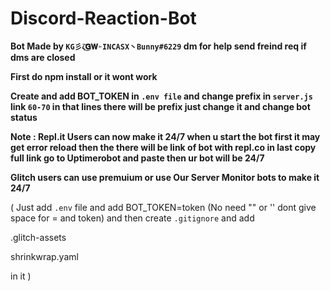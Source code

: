 # Discord-Reaction-Bot

**Bot Made by `KG彡ζ͜͡𝐆𝐖➣INCASX丶Bunny#6229` dm for help send freind req if dms are closed**

**First do npm install or it wont work**

**Create and add BOT_TOKEN in `.env file` and change prefix in `server.js` link `60-70` in that lines there will be prefix just change it and change bot status**

**Note : Repl.it Users can now make it 24/7 when u start the bot first it may get error reload then the there will be link of bot with repl.co in last copy full link go to Uptimerobot and paste then ur bot will be 24/7**

**Glitch users can use premuium or use Our Server Monitor bots to make it 24/7**

( Just add `.env` file and add BOT_TOKEN=token (No need "" or '' dont give space for = and token) and then create `.gitignore` and add 

.glitch-assets

shrinkwrap.yaml

in it )
